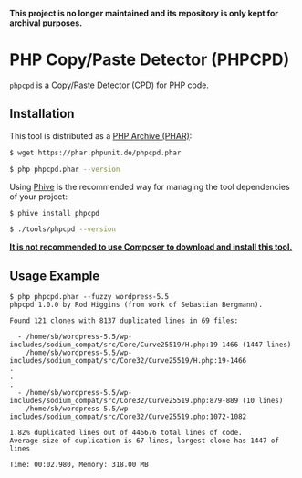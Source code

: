 **This project is no longer maintained and its repository is only kept for archival purposes.**

# PHP Copy/Paste Detector (PHPCPD)

`phpcpd` is a Copy/Paste Detector (CPD) for PHP code.

## Installation

This tool is distributed as a [PHP Archive (PHAR)](https://php.net/phar):

```bash
$ wget https://phar.phpunit.de/phpcpd.phar

$ php phpcpd.phar --version
```

Using [Phive](https://phar.io/) is the recommended way for managing the tool dependencies of your project:

```bash
$ phive install phpcpd

$ ./tools/phpcpd --version
```

**[It is not recommended to use Composer to download and install this tool.](https://twitter.com/s_bergmann/status/999635212723212288)**

## Usage Example

```
$ php phpcpd.phar --fuzzy wordpress-5.5
phpcpd 1.0.0 by Rod Higgins (from work of Sebastian Bergmann).

Found 121 clones with 8137 duplicated lines in 69 files:

  - /home/sb/wordpress-5.5/wp-includes/sodium_compat/src/Core/Curve25519/H.php:19-1466 (1447 lines)
    /home/sb/wordpress-5.5/wp-includes/sodium_compat/src/Core32/Curve25519/H.php:19-1466
.
.
.
  - /home/sb/wordpress-5.5/wp-includes/sodium_compat/src/Core32/Curve25519.php:879-889 (10 lines)
    /home/sb/wordpress-5.5/wp-includes/sodium_compat/src/Core32/Curve25519.php:1072-1082

1.82% duplicated lines out of 446676 total lines of code.
Average size of duplication is 67 lines, largest clone has 1447 of lines

Time: 00:02.980, Memory: 318.00 MB
```
